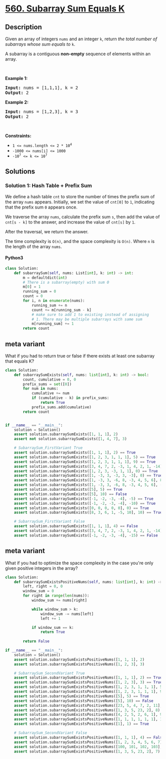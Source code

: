 # [560. Subarray Sum Equals K](https://leetcode.com/problems/subarray-sum-equals-k)


## Description

<!-- description:start -->

<p>Given an array of integers <code>nums</code> and an integer <code>k</code>, return <em>the total number of subarrays whose sum equals to</em> <code>k</code>.</p>

<p>A subarray is a contiguous <strong>non-empty</strong> sequence of elements within an array.</p>

<p>&nbsp;</p>
<p><strong class="example">Example 1:</strong></p>
<pre><strong>Input:</strong> nums = [1,1,1], k = 2
<strong>Output:</strong> 2
</pre><p><strong class="example">Example 2:</strong></p>
<pre><strong>Input:</strong> nums = [1,2,3], k = 3
<strong>Output:</strong> 2
</pre>
<p>&nbsp;</p>
<p><strong>Constraints:</strong></p>

<ul>
	<li><code>1 &lt;= nums.length &lt;= 2 * 10<sup>4</sup></code></li>
	<li><code>-1000 &lt;= nums[i] &lt;= 1000</code></li>
	<li><code>-10<sup>7</sup> &lt;= k &lt;= 10<sup>7</sup></code></li>
</ul>

<!-- description:end -->

## Solutions

<!-- solution:start -->

### Solution 1: Hash Table + Prefix Sum

We define a hash table `cnt` to store the number of times the prefix sum of the array `nums` appears. Initially, we set the value of `cnt[0]` to `1`, indicating that the prefix sum `0` appears once.

We traverse the array `nums`, calculate the prefix sum `s`, then add the value of `cnt[s - k]` to the answer, and increase the value of `cnt[s]` by `1`.

After the traversal, we return the answer.

The time complexity is `O(n)`, and the space complexity is `O(n)`. Where `n` is the length of the array `nums`.

<!-- tabs:start -->

#### Python3

```python
class Solution:
    def subarraySum(self, nums: List[int], k: int) -> int:
        m = defaultdict(int)
        # There is a subarray(empty) with sum 0
        m[0] = 1
        running_sum = 0
        count = 0
        for i, n in enumerate(nums):
            running_sum += n
            count += m[running_sum - k]
            # make sure to add 1 to existing instead of assigning
            # 1. There may be multiple subarrays with same sum
            m[running_sum] += 1
        return count
```

## meta variant
 What if you had to return true or false if there exists at least one  subarray that equals K?
```python
class Solution:
    def subarraySumExists(self, nums: list[int], k: int) -> bool:
        count, cumulative = 0, 0
        prefix_sums = set([0])
        for num in nums:
            cumulative += num
            if (cumulative - k) in prefix_sums:
                return True
            prefix_sums.add(cumulative)
        return count


if __name__ == "__main__":
    solution = Solution()
    assert solution.subarraySumExists([1, 1, 1], 2)
    assert not solution.subarraySumExists([1, 4, 7], 3)

    # SubarraySum_FirstVariant True
    assert solution.subarraySumExists([1, 1, 1], 2) == True
    assert solution.subarraySumExists([1, 2, 3, 1, 1, 1], 5) == True
    assert solution.subarraySumExists([1, 2, 3, 1, 1, 1], 9) == True
    assert solution.subarraySumExists([3, 4, 7, 2, -3, 1, 4, 2, 1, -14], 7) == True
    assert solution.subarraySumExists([1, 2, 3, -3, 1, 1], 0) == True
    assert solution.subarraySumExists([1, -3, 3, -3, 3, -3], 0) == True
    assert solution.subarraySumExists([1, -3, 3, -6, 8, -3, 4, 5, 6], 8) == True
    assert solution.subarraySumExists([1, -3, 3, -6, 8, -3, 4, 5, 6], -1) == True
    assert solution.subarraySumExists([5], 5) == True
    assert solution.subarraySumExists([5], 10) == False
    assert solution.subarraySumExists([-1, -2, -3, -4], -5) == True
    assert solution.subarraySumExists([-1, -2, -3, -4], -10) == True
    assert solution.subarraySumExists([0, 0, 0, 0, 0], 0) == True
    assert solution.subarraySumExists([8, 3, 6, 1, -5, 10], 10) == True

    # SubarraySum_FirstVariant False
    assert solution.subarraySumExists([1, 1, 1], 4) == False
    assert solution.subarraySumExists([3, 4, 7, 2, -3, 1, 4, 2, 1, -14], -10) == False
    assert solution.subarraySumExists([-1, -2, -3, -4], -15) == False
```
## meta variant
What if you had to optimize the space complexity in the case you're only given positive integers in the array?
```python
class Solution:
    def subarraySumExistsPositiveNums(self, nums: list[int], k: int) -> bool:
        left, right = 0, 0
        window_sum = 0
        for right in range(len(nums)):
            window_sum += nums[right]

            while window_sum > k:
                window_sum -= nums[left]
                left += 1

            if window_sum == k:
                return True
            
        return False

if __name__ == "__main__":
    solution = Solution()
    assert solution.subarraySumExistsPositiveNums([1, 1, 1], 2)
    assert solution.subarraySumExistsPositiveNums([1, 2, 3], 3)

    # SubarraySum_SecondVariant True
    assert solution.subarraySumExistsPositiveNums([1, 1, 1], 2) == True
    assert solution.subarraySumExistsPositiveNums([1, 2, 3], 3) == True
    assert solution.subarraySumExistsPositiveNums([1, 2, 3, 1, 1, 1], 5) == True
    assert solution.subarraySumExistsPositiveNums([1, 2, 3, 1, 1, 1], 9) == True
    assert solution.subarraySumExistsPositiveNums([5], 5) == True
    assert solution.subarraySumExistsPositiveNums([5], 10) == False
    assert solution.subarraySumExistsPositiveNums([23, 5, 4, 7, 2, 11], 20) == True
    assert solution.subarraySumExistsPositiveNums([1, 3, 5, 23, 2], 8) == True
    assert solution.subarraySumExistsPositiveNums([4, 2, 5, 2, 6, 1], 9) == True
    assert solution.subarraySumExistsPositiveNums([1, 1, 1, 1, 1, 1], 1) == True
    assert solution.subarraySumExistsPositiveNums([1], 1) == True

    # SubarraySum_SecondVariant False
    assert solution.subarraySumExistsPositiveNums([1, 1, 1], 4) == False
    assert solution.subarraySumExistsPositiveNums([1, 2, 3, 4, 5, 6, 7], 100) == False
    assert solution.subarraySumExistsPositiveNums([100, 101, 102, 103], 2) == False
    assert solution.subarraySumExistsPositiveNums([1, 3, 5, 23, 2], 7) == False
```
